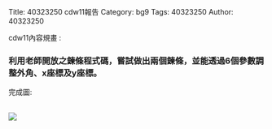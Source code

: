 Title: 40323250 cdw11報告
Category: bg9
Tags: 40323250
Author: 40323250

cdw11內容規畫 :  
<!-- PELICAN_END_SUMMARY -->
<h3>利用老師開放之鍊條程式碼，嘗試做出兩個鍊條，並能透過6個參數調整外角、x座標及y座標。</h3>

<p>完成圖:</p>
<br/>
<img src="http://i.imgur.com/uFnrGsS.png"> 
